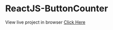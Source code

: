 # ReactJS-ButtonCounter
View live project in browser [Click Here](https://3000-be71d353-5b31-4f98-8ce1-8e06fc3496f0.ws-us02.gitpod.io/)
